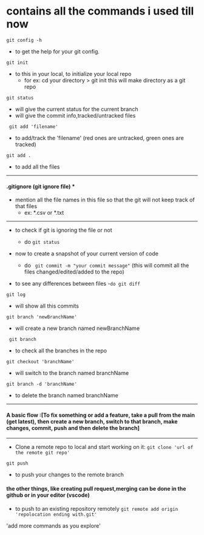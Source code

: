 # contains all the commands i used till now

`` git config -h ``
- to get the help for your git config.

`` git init ``
- to this in your local, to initialize your local repo
  - for ex: cd your directory > git init
this will make directory as a git repo

`` git status ``
- will give the current status for the current branch
- will give the commit info,tracked/untracked files


`` git add 'filename'``
- to add/track the 'filename'
(red ones are untracked, green ones are tracked)

``git add .``
- to add all the files

- - - - 
#### .gitignore (git ignore file) *
  - mention all the file names in this file so that the git will not keep track of that files 
    - ex: *.csv or *.txt
- - - - 

- to check if git is ignoring the file or not
  - do ```git status```

- now to create a snapshot of your current version of code
  - do
``` git commit -m "your commit message"```
(this will commit all the files changed/edited/added to the repo)

- to see any differences between files
  -```do git diff```


```git log```
- will show all this commits

```git branch 'newBranchName'```
- will create a new branch named newBranchName

``` git branch```
- to check all the branches in the repo

```git checkout 'branchName'```
- will switch to the branch named branchName

```git branch -d 'branchName'```
- to delete the branch named branchName

- - - - 
#### A basic flow :[To fix something or add a feature, take a pull from the main (get latest), then create a new branch, switch to that branch, make changes, commit, push and then delete the branch] ####

- - - - 
- Clone a remote repo to local and start working on it:
```git clone 'url of the remote git repo'```


```git push```
- to push your changes to the remote branch

#### the other things, like creating pull request,merging can be done in the github or in your editor (vscode) ####




- to push to an existing repository remotely
```git remote add origin 'repolocation ending with.git'```

'add more commands as you explore'
